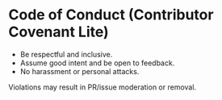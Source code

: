 # Code of Conduct (Contributor Covenant Lite)

- Be respectful and inclusive.
- Assume good intent and be open to feedback.
- No harassment or personal attacks.

Violations may result in PR/issue moderation or removal.
